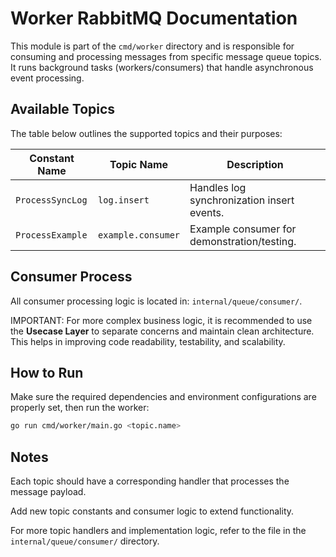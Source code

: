 # Worker RabbitMQ Documentation

This module is part of the `cmd/worker` directory and is responsible for consuming and processing messages from specific message queue topics. It runs background tasks (workers/consumers) that handle asynchronous event processing.

## Available Topics

The table below outlines the supported topics and their purposes:

| Constant Name      | Topic Name         | Description                                |
|--------------------|--------------------|--------------------------------------------|
| `ProcessSyncLog`   | `log.insert`       | Handles log synchronization insert events. |
| `ProcessExample`   | `example.consumer` | Example consumer for demonstration/testing.|


## Consumer Process

All consumer processing logic is located in: `internal/queue/consumer/`.

IMPORTANT: For more complex business logic, it is recommended to use the **Usecase Layer** to separate concerns and maintain clean architecture. This helps in improving code readability, testability, and scalability.



## How to Run

Make sure the required dependencies and environment configurations are properly set, then run the worker:

```bash
go run cmd/worker/main.go <topic.name>
```

## Notes

Each topic should have a corresponding handler that processes the message payload.

Add new topic constants and consumer logic to extend functionality.

For more topic handlers and implementation logic, refer to the file in the `internal/queue/consumer/` directory.
